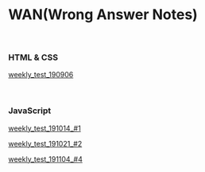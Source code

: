 # WAN(Wrong Answer Notes)
<br>

### HTML & CSS

[weekly_test_190906](https://github.com/kwansikdev/WIS/blob/master/WAN/1week_WAN.md)

<br>

### JavaScript

[weekly_test_191014_#1](https://github.com/kwansikdev/WIS/blob/master/WAN/weekly_test_191014_%231.md)

[weekly_test_191021_#2](https://github.com/kwansikdev/WIS/blob/master/WAN/weekly_test_191021_%232.md)

[weekly_test_191104_#4](https://github.com/kwansikdev/WIS/blob/master/WAN/weekly_test_191104_%234.md)